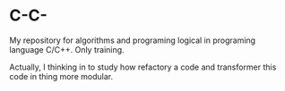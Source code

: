 # C-C-
My repository for algorithms and programing logical in programing language C/C++. Only training.

Actually, I thinking in to study how refactory a code and transformer this code in thing more modular.
